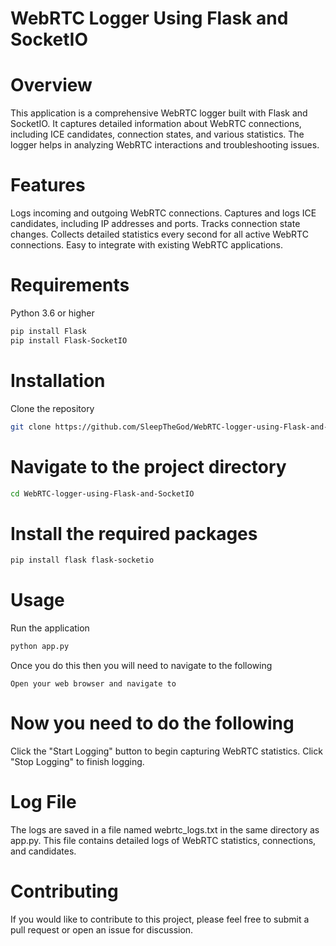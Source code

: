 # WebRTC Logger Using Flask and SocketIO

# Overview
This application is a comprehensive WebRTC logger built with Flask and SocketIO. It captures detailed information about WebRTC connections, including ICE candidates, connection states, and various statistics. The logger helps in analyzing WebRTC interactions and troubleshooting issues.

# Features
Logs incoming and outgoing WebRTC connections.
Captures and logs ICE candidates, including IP addresses and ports.
Tracks connection state changes.
Collects detailed statistics every second for all active WebRTC connections.
Easy to integrate with existing WebRTC applications.

# Requirements
Python 3.6 or higher
```bash
pip install Flask
pip install Flask-SocketIO
```
# Installation
Clone the repository
```bash
git clone https://github.com/SleepTheGod/WebRTC-logger-using-Flask-and-SocketIO.git
```

# Navigate to the project directory
```bash
cd WebRTC-logger-using-Flask-and-SocketIO
```

# Install the required packages
```bash
pip install flask flask-socketio
```

# Usage
Run the application

```bash
python app.py
```

Once you do this then you will need to navigate to the following
```
Open your web browser and navigate to
```
# Now you need to do the following
Click the "Start Logging" button to begin capturing WebRTC statistics. Click "Stop Logging" to finish logging.

# Log File
The logs are saved in a file named webrtc_logs.txt in the same directory as app.py. This file contains detailed logs of WebRTC statistics, connections, and candidates.

# Contributing
If you would like to contribute to this project, please feel free to submit a pull request or open an issue for discussion.
